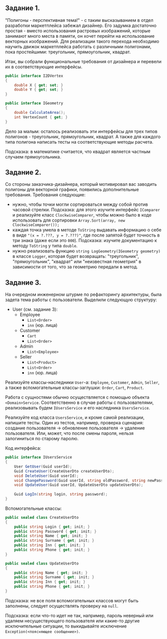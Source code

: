 ## Задание 1.

"Полигоны - перспективная тема!" - с таким высказыванием в отдел разработки маркетплейса забежал дизайнер. Его задумка достаточно простая - вместо использования растровых изображений, которые занимают много места в памяти, он хочет перейти на использование векторных изображений. Для реализации такого перехода необходимо научить движок маркетплейса работать с различными полигонами, пока простейшими: треугольник, прямоугольник, квадрат.

Итак, вы собрали функциональные требования от дизайнера и перевели их в соответствующие интерфейсы.

```c#
public interface I2DVertex
{
    double X { get; set; }
    double Y { get; set; }
}
```

```c#
public interface IGeometry
{
    double CalculateArea();
    int VertexCount { get; }
}
```

Дело за малым: осталось реализовать эти интерфейсы для трех типов полигонов - треугольник, прямоугольник, квадрат. А также для каждого типа полигона написать тесты на соответствующие методы расчета.

Подсказка: в математике считается, что квадрат является частным случаем прямоугольника.

## Задание 2.

Со стороны заказчика-дизайнера, который мотивировал вас заводить полигоны для векторной графики, появились дополнительные требования. Требования следующие:
- нужно, чтобы точки могли сортироваться между собой против часовой стрелки. Подсказка: для этого изучите интерфейс `IComparer` и реализуйте класс `ClockwiseComparer`, чтобы можно было в коде использовать для сортировки `Array.Sort(array, new ClockwiseComparer());`
- каждая точка умела в методе `ToString` выдавать информацию о себе в виде `"(x = ?.???, y = ?.???)"`, где после запятой будет точность в три знака (даже если это `000`). Подсказка: изучите документацию к методу `ToString` у типа `double`.
- нужно реализовать функцию `string LogGeometry(IGeometry geometry)` в классе `Logger`, которая будет возвращать: "треугольник", "прямоугольник", "квадрат" или "неизвестная геометрия" в зависимости от того, что за геометрию передали в метод.

## Задание 3.

На очередном инженерном штурме по рефакторингу архитектуры, была задета тема работы с пользователи. Выделили следующую структуру:

- User (см. задание 3):
    - Employee
        - `List<Order>`
        - `inn` (юр. лица)
    - Customer
        - `Cart`
        - `List<Order>`
    - Admin
        - `List<Employee>`
    - Seller
        - `List<Product>`
        - `List<Order>`
        - `inn` (юр. лица)

Реализуйте классы-наследники `User`-а: `Employee`, `Customer`, `Admin`, `Seller`, а также вспомогательные классы-заглушки: `Order`, `Cart`, `Product`.

Работа с сущностями обычно осуществляется с помощью объекта `<Domain>Service`. Соответственно в случае работы с пользователями, реализовывать будем `IUsersService` и его наследника `UsersService`.

Реализуйте код класса `UsersService`, и кроме самой реализации, напишите тесты. Один из тестов, например, проверка сценария: создание пользователя -> обновление пользователя -> удаление пользователя. Или, может, что после смены пароля, нельзя залогиниться по старому паролю.

Код интерфейса:
```c#
public interface IUsersService
{
	User GetUser(Guid userId);
	Guid CreateUser(CreateUserDto createUserDto);
	void DeleteUser(Guid userId);
	void ChangePassword(Guid userId, string oldPassword, string newPassword);
	void UpdateUser(Guid userId, UpdateUserDto updateUserDto);
	
	Guid LogIn(string login, string password);
}
```

Вспомогательные классы:
```c#
public sealed class CreateUserDto
{
    public string Login { get; init; }
    public string Password { get; init; }
    public string Name { get; init; }
    public string Surname { get; init; }
    public string Inn { get; init; }
    public string Phone { get; init; }
}

public sealed class UpdateUserDto
{
    public string Name { get; init; }
    public string Surname { get; init; }
    public string Inn { get; init; }
    public string Phone { get; init; }
}

```

Подсказка: не все поля вспомогательных классов могут быть заполнены, следует осуществлять проверку на `null`.

Подсказка: если что-то идет не так, например, пароль неверный или удаляем несуществующего пользователя или какие-то другие исключительные ситуации, то выкидывайте исключение `Exception(<поясняющее сообщение>)`.